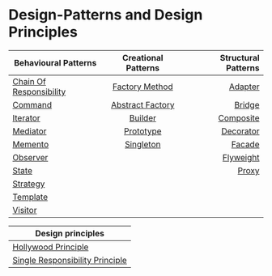 # Design-Patterns and Design Principles

| Behavioural Patterns                                                                                             | Creational Patterns                                                                                                       | Structural Patterns |
| ---------------------------------------------------------------------------------------------------------------- | :-----------------------------------------------------------------------------------------------------------------------: | -------------------------------------------------------------------------------------: |
| [Chain Of Responsibility](https://github.com/piyush6348/Design-Patterns/tree/master/Chain%20of%20Responsibility) | [Factory Method](https://github.com/piyush6348/Design-Patterns/tree/master/Factory%20Patterns/Factory%20Method%20Pattern) | [Adapter](https://github.com/piyush6348/Design-Patterns/tree/master/Adapter%20Pattern) |
| [Command](https://github.com/piyush6348/Design-Patterns/tree/master/Command%20Pattern) | [Abstract Factory](https://github.com/piyush6348/Design-Patterns/tree/master/Factory%20Patterns/Abstract%20Factory%20Pattern) | [Bridge](https://github.com/piyush6348/Design-Patterns/tree/master/Bridge%20Pattern) |
| [Iterator](https://github.com/piyush6348/Design-Patterns/tree/master/Iterator%20Pattern) | [Builder](https://github.com/piyush6348/Design-Patterns/tree/master/Builder%20Pattern) | [Composite](https://github.com/piyush6348/Design-Patterns/tree/master/Composite%20Pattern) |
| [Mediator](https://github.com/piyush6348/Design-Patterns/tree/master/Mediator%20Pattern) | [Prototype](https://github.com/piyush6348/Design-Patterns/tree/master/Prototype%20Pattern) | [Decorator](https://github.com/piyush6348/Design-Patterns/tree/master/Decorator%20Pattern) |
| [Memento](https://github.com/piyush6348/Design-Patterns/tree/master/Memento%20Pattern) | [Singleton](https://github.com/piyush6348/Design-Patterns/tree/master/Singleton%20Pattern) | [Facade](https://github.com/piyush6348/Design-Patterns/tree/master/Facade%20Pattern) |
| [Observer](https://github.com/piyush6348/Design-Patterns/tree/master/Observer%20Pattern) | | [Flyweight](https://github.com/piyush6348/Design-Patterns/tree/master/Flyweight%20Pattern) |
| [State](https://github.com/piyush6348/Design-Patterns/tree/master/State%20Pattern) | | [Proxy](https://github.com/piyush6348/Design-Patterns/tree/master/Proxy%20Pattern) |
| [Strategy](https://github.com/piyush6348/Design-Patterns/tree/master/Strategy%20Pattern) |
| [Template](https://github.com/piyush6348/Design-Patterns/tree/master/Template%20Pattern) |
| [Visitor](https://github.com/piyush6348/Design-Patterns/tree/master/Visitor%20Pattern) |       


| Design principles |
| ----------------- |
| [Hollywood Principle](https://github.com/piyush6348/Design-Patterns/tree/master/Design%20Principles/Hollywood%20Principle) |
| [Single Responsibility Principle](https://github.com/piyush6348/Design-Patterns/tree/master/Design%20Principles/Single%20Responsibility%20Principle) |